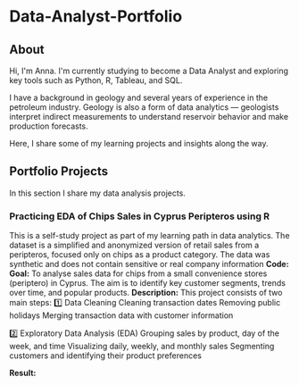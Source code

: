 # Data-Analyst-Portfolio
## About

Hi, I'm Anna. I'm currently studying to become a Data Analyst and exploring key tools such as Python, R, Tableau, and SQL.

I have a background in geology and several years of experience in the petroleum industry. Geology is also a form of data analytics — geologists interpret indirect measurements to understand reservoir behavior and make production forecasts.

Here, I share some of my learning projects and insights along the way.

## Portfolio Projects
In this section I share my data analysis projects.

### Practicing EDA of Chips Sales in Cyprus Peripteros using R
This is a self-study project as part of my learning path in data analytics. The dataset is a simplified and anonymized version of retail sales from a peripteros, focused only on chips as a product category. The data was synthetic and does not contain sensitive or real company information
**Code:**
**Goal:** To analyse sales data for chips from a small convenience stores (periptero) in Cyprus. The aim is to identify key customer segments, trends over time, and popular products.
**Description:** 
This project consists of two main steps:
1️⃣ Data Cleaning
        Cleaning transaction dates
        Removing public holidays
        Merging transaction data with customer information

2️⃣ Exploratory Data Analysis (EDA)
        Grouping sales by product, day of the week, and time
        Visualizing daily, weekly, and monthly sales
        Segmenting customers and identifying their product preferences

**Result:**
